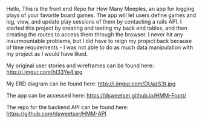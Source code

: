 Hello, This is the front end Repo for How Many Meeples, an app for logging plays
of your favorite board games.  The app will let users define games and log, view,
and update play sessions of them by contacting a rails API.  I started this
project by creating and testing my back end tables, and then creating the routes
to access them through the browser.  I never hit any insurmountable problems,
but I did have to reign my project back because of time requirements - I was not
able to do as much data manipulation with my project as I would have liked.

My original user stories and wireframes can be found here:
http://i.imgur.com/hI33Ye4.jpg

My ERD diagram can be found here:
http://i.imgur.com/DUazS3t.jpg

The app can be accessed here:
https://dsweetser.github.io/HMM-Front/

The repo for the backend API can be found here:
https://github.com/dsweetser/HMM-API
